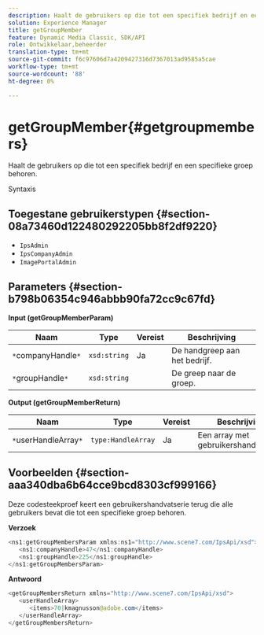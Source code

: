 ```yaml
---
description: Haalt de gebruikers op die tot een specifiek bedrijf en een specifieke groep behoren.
solution: Experience Manager
title: getGroupMember
feature: Dynamic Media Classic, SDK/API
role: Ontwikkelaar,beheerder
translation-type: tm+mt
source-git-commit: f6c97606d7a4209427316d7367013ad9585a5cae
workflow-type: tm+mt
source-wordcount: '88'
ht-degree: 0%

---
```



# getGroupMember{#getgroupmembers}

Haalt de gebruikers op die tot een specifiek bedrijf en een specifieke groep behoren.

Syntaxis

## Toegestane gebruikerstypen {#section-08a73460d122480292205bb8f2df9220}

* `IpsAdmin`
* `IpsCompanyAdmin`
* `ImagePortalAdmin`

## Parameters {#section-b798b06354c946abbb90fa72cc9c67fd}

**Input (getGroupMemberParam)**

| Naam | Type | Vereist | Beschrijving |
|---|---|---|---|
| `*`companyHandle`*` | `xsd:string` | Ja | De handgreep aan het bedrijf. |
| `*`groupHandle`*` | `xsd:string` |  | De greep naar de groep. |

**Output (getGroupMemberReturn)**

| Naam | Type | Vereist | Beschrijving |
|---|---|---|---|
| `*`userHandleArray`*` | `type:HandleArray` | Ja | Een array met gebruikershandgrepen. |

## Voorbeelden {#section-aaa340dba6b64cce9bcd8303cf999166}

Deze codesteekproef keert een gebruikershandvatserie terug die alle gebruikers bevat die tot een specifieke groep behoren.

**Verzoek**

```java
<ns1:getGroupMembersParam xmlns:ns1="http://www.scene7.com/IpsApi/xsd">
   <ns1:companyHandle>47</ns1:companyHandle>
   <ns1:groupHandle>225</ns1:groupHandle>
</ns1:getGroupMembersParam>
```

**Antwoord**

```java
<getGroupMembersReturn xmlns="http://www.scene7.com/IpsApi/xsd">
   <userHandleArray>
      <items>70|kmagnusson@adobe.com</items>
   </userHandleArray>
</getGroupMembersReturn>
```

